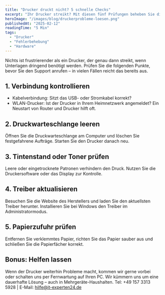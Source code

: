 ```yaml
---
title: "Drucker druckt nicht? 5 schnelle Checks"
excerpt: "Ihr Drucker streikt? Mit diesen fünf Prüfungen beheben Sie die häufigsten Probleme in wenigen Minuten."
heroImage: "/images/blog/druckerprobleme-loesen.png"
publishedAt: "2025-02-12"
readingTime: "5 Min"
tags:
  - "Drucker"
  - "Fehlerbehebung"
  - "Hardware"
---
```


Nichts ist frustrierender als ein Drucker, der genau dann streikt, wenn Unterlagen dringend benötigt werden. Prüfen Sie die folgenden Punkte, bevor Sie den Support anrufen – in vielen Fällen reicht das bereits aus.

## 1. Verbindung kontrollieren

- Kabelverbindung: Sitzt das USB- oder Stromkabel korrekt?
- WLAN-Drucker: Ist der Drucker in Ihrem Heimnetzwerk angemeldet? Ein Neustart von Router und Drucker hilft oft.

## 2. Druckwarteschlange leeren

Öffnen Sie die Druckwarteschlange am Computer und löschen Sie festgefahrene Aufträge. Starten Sie den Drucker danach neu.

## 3. Tintenstand oder Toner prüfen

Leere oder eingetrocknete Patronen verhindern den Druck. Nutzen Sie die Druckersoftware oder das Display zur Kontrolle.

## 4. Treiber aktualisieren

Besuchen Sie die Website des Herstellers und laden Sie den aktuellsten Treiber herunter. Installieren Sie bei Windows den Treiber im Administratormodus.

## 5. Papierzufuhr prüfen

Entfernen Sie verklemmtes Papier, richten Sie das Papier sauber aus und schließen Sie die Papierfächer korrekt.

## Bonus: Helfen lassen

Wenn der Drucker weiterhin Probleme macht, kommen wir gerne vorbei oder schalten uns per Fernwartung auf Ihren PC. Wir kümmern uns um eine dauerhafte Lösung – auch in Mehrgeräte-Haushalten. Tel: +49 157 3313 5928 | E-Mail: hilfe@it-experten24.de
